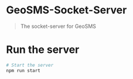 # GeoSMS-Socket-Server
> The socket-server for GeoSMS  

# Run the server
```bash
# Start the server
npm run start
```